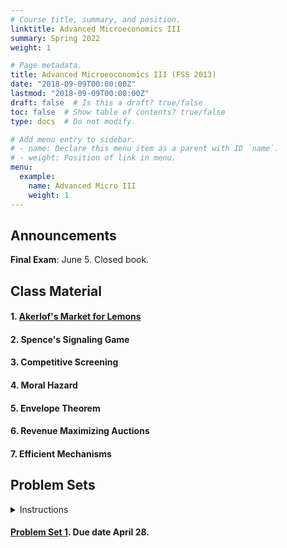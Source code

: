 ```yaml
---
# Course title, summary, and position.
linktitle: Advanced Microeconomics III
summary: Spring 2022
weight: 1

# Page metadata.
title: Advanced Microeoconomics III (FSS 2013)
date: "2018-09-09T00:00:00Z"
lastmod: "2018-09-09T00:00:00Z"
draft: false  # Is this a draft? true/false
toc: false  # Show table of contents? true/false
type: docs  # Do not modify.

# Add menu entry to sidebar.
# - name: Declare this menu item as a parent with ID `name`.
# - weight: Position of link in menu.
menu:
  example:
    name: Advanced Micro III
    weight: 1
---
```

## Announcements

**Final Exam**: June 5. Closed book.


## Class Material

#### 1. [Akerlof's Market for Lemons](../../files/microiii/1_Akerlof.pdf)

#### 2. Spence's Signaling Game

<!-- #### 2. [Spence's Signaling Game](../../files/microiii/Spence.pdf). -->

#### 3. Competitive Screening

<!-- #### 3. [Competitive Screening](../../files/microiii/Screening.pdf). -->

#### 4. Moral Hazard

<!-- #### 4. [Moral Hazard](../../files/microiii/MoralHazard.pdf). -->

#### 5. Envelope Theorem

<!-- #### 5. [Envelope Theorem](../../files/microiii/Envelope.pdf).  (Updated) -->

#### 6. Revenue Maximizing Auctions

<!-- #### 6. [Revenue Maximizing Auctions](../../files/microiii/MechDesign.pdf). (Updated May 24) -->

#### 7. Efficient Mechanisms

<!-- #### 7. [Efficient Mechanisms](../../files/microiii/MechDesign-2.pdf) (I fixed some typos and updated proof that we covered in class on June 6) -->

## Problem Sets
<details><summary>Instructions</summary>
<ul>
<li> You may collaborate on assignments in groups of up to three students.</li>
<li> Each group must submit a single set of answers.</li>
<li> Provide <b>clear</b> and <b>concise</b> answers to all questions.</li>
<li> Both typed and handwritten submissions are accepted.</li>
<li> If submitting a handwritten assignment, ensure your handwriting is legible.</li>
<li> The preferred submission format is a PDF sent via email, but physical submissions are also accepted.</li>
<li> Feel free to ask questions or provide comments via email (e.g. clarifying questions, reporting typos, etc.).</li>
</ul>
</details>

#### [Problem Set 1](../../files/microiii/ProblemSet_1.pdf). Due date April 28.
<!-- #### [Problem Set 2](../../files/microiii/ProblemSet_2.pdf). Due date May 5. -->
<!-- #### [Problem Set 3](../../files/microiii/ProblemSet_3.pdf). Due date May 12. -->
<!-- #### [Problem Set 4](../../files/microiii/ProblemSet_4.pdf). Due date May 19. -->
<!-- #### [Problem Set 5](../../files/microiii/ProblemSet_5.pdf). Due date May 26. -->
<!-- #### [Problem Set 6](../../files/microiii/ProblemSet_6.pdf). Due date June 4. -->
